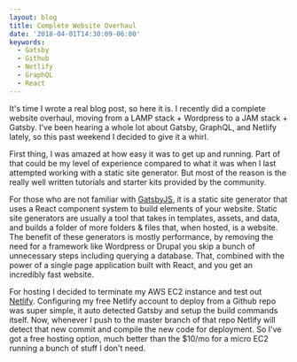 ```yaml
---
layout: blog
title: Complete Website Overhaul
date: '2018-04-01T14:30:09-06:00'
keywords:
  - Gatsby
  - Github
  - Netlify
  - GraphQL
  - React
---
```

It's time I wrote a real blog post, so here it is. I recently did a complete website overhaul, moving from a LAMP stack + Wordpress to a JAM stack + Gatsby. I've been hearing a whole lot about Gatsby, GraphQL, and Netlify lately, so this past weekend I decided to give it a whirl.

First thing, I was amazed at how easy it was to get up and running. Part of that could be my level of experience compared to what it was when I last attempted working with a static site generator. But most of the reason is the really well written tutorials and starter kits provided by the community.

For those who are not familiar with [GatsbyJS](https://www.gatsbyjs.org/), it is a static site generator that uses a React component system to build elements of your website. Static site generators are usually a tool that takes in templates, assets, and data, and builds a folder of more folders & files that, when hosted, is a website. The benefit of these generators is mostly performance, by removing the need for a framework like Wordpress or Drupal you skip a bunch of unnecessary steps including querying a database. That, combined with the power of a single page application built with React, and you get an incredibly fast website.

For hosting I decided to terminate my AWS EC2 instance and test out [Netlify](https://www.netlify.com/). Configuring my free Netlify account to deploy from a Github repo was super simple, it auto detected Gatsby and setup the build commands itself. Now, whenever I push to the master branch of that repo Netlify will detect that new commit and compile the new code for deployment. So I've got a free hosting option, much better than the $10/mo for a micro EC2 running a bunch of stuff I don't need.
